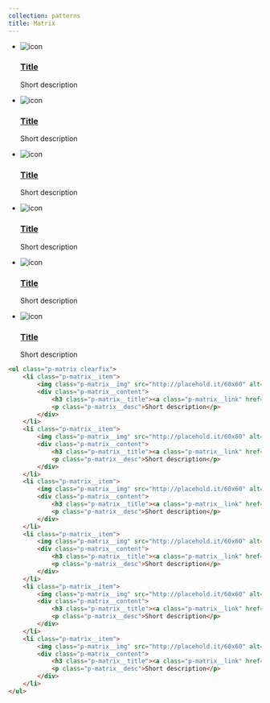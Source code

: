 ```yaml
---
collection: patterns
title: Matrix
---
```


<ul class="p-matrix clearfix">
    <li class="p-matrix__item">
        <img class="p-matrix__img" src="http://placehold.it/60x60" alt="icon">
        <div class="p-matrix__content">
            <h3 class="p-matrix__title"><a class="p-matrix__link" href="#">Title</a></h3>
            <p class="p-matrix__desc">Short description</p>
        </div>
    </li>
    <li class="p-matrix__item">
        <img class="p-matrix__img" src="http://placehold.it/60x60" alt="icon">
        <div class="p-matrix__content">
            <h3 class="p-matrix__title"><a class="p-matrix__link" href="#">Title</a></h3>
            <p class="p-matrix__desc">Short description</p>
        </div>
    </li>
    <li class="p-matrix__item">
        <img class="p-matrix__img" src="http://placehold.it/60x60" alt="icon">
        <div class="p-matrix__content">
            <h3 class="p-matrix__title"><a class="p-matrix__link" href="#">Title</a></h3>
            <p class="p-matrix__desc">Short description</p>
        </div>
    </li>
    <li class="p-matrix__item">
        <img class="p-matrix__img" src="http://placehold.it/60x60" alt="icon">
        <div class="p-matrix__content">
            <h3 class="p-matrix__title"><a class="p-matrix__link" href="#">Title</a></h3>
            <p class="p-matrix__desc">Short description</p>
        </div>
    </li>
    <li class="p-matrix__item">
        <img class="p-matrix__img" src="http://placehold.it/60x60" alt="icon">
        <div class="p-matrix__content">
            <h3 class="p-matrix__title"><a class="p-matrix__link" href="#">Title</a></h3>
            <p class="p-matrix__desc">Short description</p>
        </div>
    </li>
    <li class="p-matrix__item">
        <img class="p-matrix__img" src="http://placehold.it/60x60" alt="icon">
        <div class="p-matrix__content">
            <h3 class="p-matrix__title"><a class="p-matrix__link" href="#">Title</a></h3>
            <p class="p-matrix__desc">Short description</p>
        </div>
    </li>
</ul>

```html
<ul class="p-matrix clearfix">
    <li class="p-matrix__item">
        <img class="p-matrix__img" src="http://placehold.it/60x60" alt="icon">
        <div class="p-matrix__content">
            <h3 class="p-matrix__title"><a class="p-matrix__link" href="#">Title</a></h3>
            <p class="p-matrix__desc">Short description</p>
        </div>
    </li>
    <li class="p-matrix__item">
        <img class="p-matrix__img" src="http://placehold.it/60x60" alt="icon">
        <div class="p-matrix__content">
            <h3 class="p-matrix__title"><a class="p-matrix__link" href="#">Title</a></h3>
            <p class="p-matrix__desc">Short description</p>
        </div>
    </li>
    <li class="p-matrix__item">
        <img class="p-matrix__img" src="http://placehold.it/60x60" alt="icon">
        <div class="p-matrix__content">
            <h3 class="p-matrix__title"><a class="p-matrix__link" href="#">Title</a></h3>
            <p class="p-matrix__desc">Short description</p>
        </div>
    </li>
    <li class="p-matrix__item">
        <img class="p-matrix__img" src="http://placehold.it/60x60" alt="icon">
        <div class="p-matrix__content">
            <h3 class="p-matrix__title"><a class="p-matrix__link" href="#">Title</a></h3>
            <p class="p-matrix__desc">Short description</p>
        </div>
    </li>
    <li class="p-matrix__item">
        <img class="p-matrix__img" src="http://placehold.it/60x60" alt="icon">
        <div class="p-matrix__content">
            <h3 class="p-matrix__title"><a class="p-matrix__link" href="#">Title</a></h3>
            <p class="p-matrix__desc">Short description</p>
        </div>
    </li>
    <li class="p-matrix__item">
        <img class="p-matrix__img" src="http://placehold.it/60x60" alt="icon">
        <div class="p-matrix__content">
            <h3 class="p-matrix__title"><a class="p-matrix__link" href="#">Title</a></h3>
            <p class="p-matrix__desc">Short description</p>
        </div>
    </li>
</ul>
```
